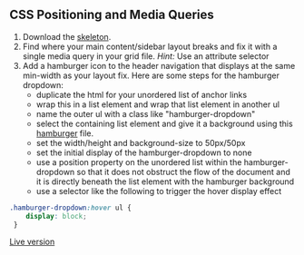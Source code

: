 ## CSS Positioning and Media Queries


1. Download the [skeleton][skeleton].
2. Find where your main content/sidebar layout breaks and fix it with a single media query in your grid file. *Hint:* Use an attribute selector
3. Add a hamburger icon to the header navigation that displays at the same min-width as your layout fix. Here are some steps for the hamburger dropdown:
    - duplicate the html for your unordered list of anchor links
    - wrap this in a list element and wrap that list element in another ul
    - name the outer ul with a class like "hamburger-dropdown"
    - select the containing list element and give it a background using this [hamburger](../../assets/images/hamburger.png) file.
    - set the width/height and background-size to 50px/50px
    - set the initial display of the hamburger-dropdown to none
    - use a position property on the unordered list within the hamburger-dropdown so that it does not obstruct the flow of the document and it is directly beneath the list element with the hamburger background
    - use a selector like the following to trigger the hover display effect
    
```css
.hamburger-dropdown:hover ul { 
    display: block;
 }
```
    
[Live version](http://appacademy.github.io/curriculum/positioning_media_queries.html)

[skeleton]: ./skeleton.zip